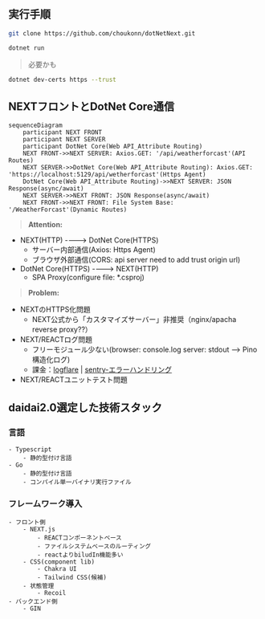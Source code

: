 ## 実行手順

```bash
git clone https://github.com/choukonn/dotNetNext.git
```

```bash
dotnet run
```
> 必要かも
```bash
dotnet dev-certs https --trust
```

## NEXTフロントとDotNet Core通信

```mermaid
sequenceDiagram
    participant NEXT FRONT
    participant NEXT SERVER
    participant DotNet Core(Web API_Attribute Routing)
    NEXT FRONT->>NEXT SERVER: Axios.GET: '/api/weatherforcast'(API Routes)
    NEXT SERVER->>DotNet Core(Web API_Attribute Routing): Axios.GET: 'https://localhost:5129/api/wetherforcast'(Https Agent)
    DotNet Core(Web API_Attribute Routing)->>NEXT SERVER: JSON Response(async/await)
    NEXT SERVER->>NEXT FRONT: JSON Response(async/await)
    NEXT FRONT->>NEXT FRONT: File System Base: '/WeatherForcast'(Dynamic Routes)
```

> **Attention:**

- NEXT(HTTP) ----> DotNet Core(HTTPS)
    - サーバー内部通信(Axios: Https Agent)
    - ブラウザ外部通信(CORS: api server need to add trust origin url)
- DotNet Core(HTTPS) ----> NEXT(HTTP)
    - SPA Proxy(configure file: *.csproj)

> **Problem:**

- NEXTのHTTPS化問題
    - NEXT公式から「カスタマイズサーバー」非推奨（nginx/apacha reverse proxy??）
- NEXT/REACTログ問題
    - フリーモジュール少ない(browser: console.log server: stdout --> Pino構造化ログ)
    - 課金：[logflare](https://logflare.app/pricing)   |  [sentry-エラーハンドリング](https://sentry.io/pricing/)
- NEXT/REACTユニットテスト問題

## daidai2.0選定した技術スタック

### 言語

    - Typescript
        - 静的型付け言語
    - Go
        - 静的型付け言語
        - コンパイル単一バイナリ実行ファイル

### フレームワーク導入

    - フロント側
        - NEXT.js
            - REACTコンポーネントベース
            - ファイルシステムベースのルーティング
            - reactよりbiludIn機能多い
        - CSS(component lib)
            - Chakra UI
            - Tailwind CSS(候補)
        - 状態管理
            - Recoil
    - バックエンド側
        - GIN